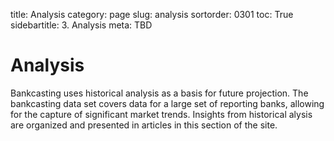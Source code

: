 ﻿title: Analysis
category: page
slug: analysis
sortorder: 0301
toc: True
sidebartitle: 3. Analysis
meta: TBD

# Analysis

Bankcasting uses historical analysis as a basis for future projection. The bankcasting data set covers data for a large set of reporting banks, allowing for the capture of significant market trends. Insights from historical alysis are organized and presented in articles in this section of the site.